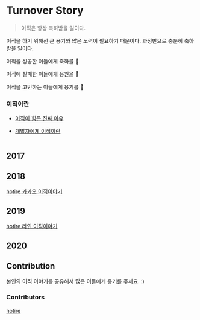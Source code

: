 # Turnover Story

> 이직은 항상 축하받을 일이다. 

이직을 하기 위해선 큰 용기와 많은 노력이 필요하기 때문이다. 과정만으로 충분히 축하받을 일이다.

이직을 성공한 이들에게 축하를 👏

이직에 실패한 이들에게 응원을 🤞

이직을 고민하는 이들에게 용기를 💪



### 이직이란

- [이직이 힘든 진짜 이유](https://brunch.co.kr/@hupsu/1)

- [개발자에게 이직이란](https://brunch.co.kr/@supims/4?fbclid=IwAR3MWOdYvxu0wAXTPEtFK1YdLRfyjd9DugRygwkdKtm4ovn7G8IuQyJnvsc)

```
```


## 2017


## 2018

[hotire 카카오 이직이야기](https://blog.naver.com/gngh0101/221295353117) 

## 2019

[hotire 라인 이직이야기](https://blog.naver.com/gngh0101/221693497027) 


## 2020



## Contribution

본인의 이직 이야기를 공유해서 많은 이들에게 용기를 주세요. :)

### Contributors

[hotire](https://github.com/hotire)

